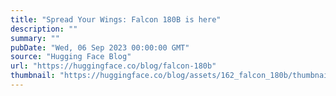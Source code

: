 ```yaml
---
title: "Spread Your Wings: Falcon 180B is here"
description: ""
summary: ""
pubDate: "Wed, 06 Sep 2023 00:00:00 GMT"
source: "Hugging Face Blog"
url: "https://huggingface.co/blog/falcon-180b"
thumbnail: "https://huggingface.co/blog/assets/162_falcon_180b/thumbnail.jpg"
---
```


